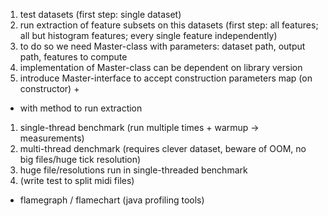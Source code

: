 1. test datasets (first step: single dataset)
2. run extraction of feature subsets on this datasets 
(first step: all features; all but histogram features; every single feature independently)
3. to do so we need Master-class with parameters: dataset path, output path, features to compute
4. implementation of Master-class can be dependent on library version
5. introduce Master-interface to accept construction parameters map (on constructor) + 
+ with method to run extraction

1. single-thread benchmark (run multiple times + warmup -> measurements)
2. multi-thread denchmark (requires clever dataset, beware of OOM, no big files/huge tick resolution)
3. huge file/resolutions run in single-threaded benchmark
4. (write test to split midi files)

+ flamegraph / flamechart (java profiling tools)